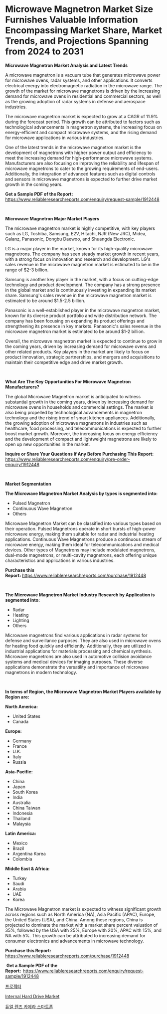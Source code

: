<p><h1>Microwave Magnetron Market Size Furnishes Valuable Information Encompassing Market Share, Market Trends, and Projections Spanning from 2024 to 2031</h1></p><p><strong>Microwave Magnetron Market Analysis and Latest Trends</strong></p>
<p><p>A microwave magnetron is a vacuum tube that generates microwave power for microwave ovens, radar systems, and other applications. It converts electrical energy into electromagnetic radiation in the microwave range. The growth of the market for microwave magnetrons is driven by the increasing demand for microwave ovens in residential and commercial sectors, as well as the growing adoption of radar systems in defense and aerospace industries. </p><p>The microwave magnetron market is expected to grow at a CAGR of 11.9% during the forecast period. This growth can be attributed to factors such as technological advancements in magnetron systems, the increasing focus on energy-efficient and compact microwave systems, and the rising demand for microwave applications in various industries. </p><p>One of the latest trends in the microwave magnetron market is the development of magnetrons with higher power output and efficiency to meet the increasing demand for high-performance microwave systems. Manufacturers are also focusing on improving the reliability and lifespan of microwave magnetrons to cater to the growing requirements of end-users. Additionally, the integration of advanced features such as digital controls and sensors in microwave magnetrons is expected to further drive market growth in the coming years.</p></p>
<p><strong>Get a Sample PDF of the Report:&nbsp;</strong> <a href="https://www.reliableresearchreports.com/enquiry/request-sample/1912448">https://www.reliableresearchreports.com/enquiry/request-sample/1912448</a></p>
<p>&nbsp;</p>
<p><strong>Microwave Magnetron Major Market Players</strong></p>
<p><p>The microwave magnetron market is highly competitive, with key players such as LG, Toshiba, Samsung, E2V, Hitachi, NJR (New JRC), Midea, Galanz, Panasonic, Dongbu Daewoo, and Shuangda Electronic. </p><p>LG is a major player in the market, known for its high-quality microwave magnetrons. The company has seen steady market growth in recent years, with a strong focus on innovation and research and development. LG's sales revenue in the microwave magnetron market is estimated to be in the range of $2-3 billion.</p><p>Samsung is another key player in the market, with a focus on cutting-edge technology and product development. The company has a strong presence in the global market and is continuously investing in expanding its market share. Samsung's sales revenue in the microwave magnetron market is estimated to be around $1.5-2.5 billion.</p><p>Panasonic is a well-established player in the microwave magnetron market, known for its diverse product portfolio and wide distribution network. The company has been focusing on expanding its product offerings and strengthening its presence in key markets. Panasonic's sales revenue in the microwave magnetron market is estimated to be around $1-2 billion.</p><p>Overall, the microwave magnetron market is expected to continue to grow in the coming years, driven by increasing demand for microwave ovens and other related products. Key players in the market are likely to focus on product innovation, strategic partnerships, and mergers and acquisitions to maintain their competitive edge and drive market growth.</p></p>
<p>&nbsp;</p>
<p><strong>What Are The Key Opportunities For Microwave Magnetron Manufacturers?</strong></p>
<p><p>The global Microwave Magnetron market is anticipated to witness substantial growth in the coming years, driven by increasing demand for microwave ovens in households and commercial settings. The market is also being propelled by technological advancements in magnetron technology and the rising trend of smart kitchen appliances. Additionally, the growing adoption of microwave magnetrons in industries such as healthcare, food processing, and telecommunications is expected to further boost market growth. Moreover, the increasing focus on energy efficiency and the development of compact and lightweight magnetrons are likely to open up new opportunities in the market.</p></p>
<p><strong>Inquire or Share Your Questions If Any Before Purchasing This Report:</strong> <a href="https://www.reliableresearchreports.com/enquiry/pre-order-enquiry/1912448">https://www.reliableresearchreports.com/enquiry/pre-order-enquiry/1912448</a></p>
<p>&nbsp;</p>
<p><strong>Market Segmentation</strong></p>
<p><strong>The Microwave Magnetron Market Analysis by types is segmented into:</strong></p>
<p><ul><li>Pulsed Magnetron</li><li>Continuous Wave Magnetron</li><li>Others</li></ul></p>
<p><p>Microwave Magnetron Market can be classified into various types based on their operation. Pulsed Magnetrons operate in short bursts of high-power microwave energy, making them suitable for radar and industrial heating applications. Continuous Wave Magnetrons produce a continuous stream of microwave energy, making them ideal for telecommunications and medical devices. Other types of Magnetrons may include modulated magnetrons, dual-mode magnetrons, or multi-cavity magnetrons, each offering unique characteristics and applications in various industries.</p></p>
<p><strong>Purchase this Report:&nbsp;</strong><a href="https://www.reliableresearchreports.com/purchase/1912448">https://www.reliableresearchreports.com/purchase/1912448</a></p>
<p>&nbsp;</p>
<p><strong>The Microwave Magnetron Market Industry Research by Application is segmented into:</strong></p>
<p><ul><li>Radar</li><li>Heating</li><li>Lighting</li><li>Others</li></ul></p>
<p><p>Microwave magnetrons find various applications in radar systems for defense and surveillance purposes. They are also used in microwave ovens for heating food quickly and efficiently. Additionally, they are utilized in industrial applications for materials processing and chemical synthesis. Microwave magnetrons are also used in automotive collision avoidance systems and medical devices for imaging purposes. These diverse applications demonstrate the versatility and importance of microwave magnetrons in modern technology.</p></p>
<p>&nbsp;</p>
<p><strong>In terms of Region, the Microwave Magnetron Market Players available by Region are:</strong></p>
<p>
    <p> <strong> North America: </strong>
        <ul>
            <li>United States</li>
            <li>Canada</li>
        </ul>
        </p> 
    <p> <strong> Europe: </strong>
        <ul>
            <li>Germany</li>
            <li>France</li>
            <li>U.K.</li>
            <li>Italy</li>
            <li>Russia</li>
        </ul>
        </p> 
    <p> <strong> Asia-Pacific: </strong>
        <ul>
            <li>China</li>
            <li>Japan</li>
            <li>South Korea</li>
            <li>India</li>
            <li>Australia</li>
            <li>China Taiwan</li>
            <li>Indonesia</li>
            <li>Thailand</li>
            <li>Malaysia</li>
        </ul>
        </p> 
    <p> <strong> Latin America: </strong>
        <ul>
            <li>Mexico</li>
            <li>Brazil</li>
            <li>Argentina Korea</li>
            <li>Colombia</li>
        </ul>
        </p> 
    <p> <strong> Middle East & Africa: </strong>
        <ul>
            <li>Turkey</li>
            <li>Saudi</li>
            <li>Arabia</li>
            <li>UAE</li>
            <li>Korea</li>
        </ul>
    </p>
    </p>
<p><p>The Microwave Magnetron market is expected to witness significant growth across regions such as North America (NA), Asia Pacific (APAC), Europe, the United States (USA), and China. Among these regions, China is projected to dominate the market with a market share percent valuation of 35%, followed by the USA with 25%, Europe with 20%, APAC with 15%, and NA with 5%. This growth can be attributed to increasing demand for consumer electronics and advancements in microwave technology.</p></p>
<p><strong>Purchase this Report: </strong><a href="https://www.reliableresearchreports.com/purchase/1912448">https://www.reliableresearchreports.com/purchase/1912448</a></p>
<p>&nbsp;<strong>Get a Sample PDF of the Report:&nbsp;&nbsp;</strong><a href="https://www.reliableresearchreports.com/enquiry/request-sample/1912448">https://www.reliableresearchreports.com/enquiry/request-sample/1912448</a></p>
<p><strong></strong></p>
<p><p><a href="https://github.com/sammyUltyylrich9067856/Market-Research-Report-List-1/blob/main/355166111034.md">프로젝터</a></p><p><a href="https://github.com/Whitneyboyettebo9kiw7yr13/Market-Research-Report-List-1/blob/main/internal-hard-drive-market.md">Internal Hard Drive Market</a></p><p><a href="https://github.com/Elenrrera7685/Market-Research-Report-List-1/blob/main/901029411033.md">듀얼 렌즈 카메라 스마트폰</a></p></p>